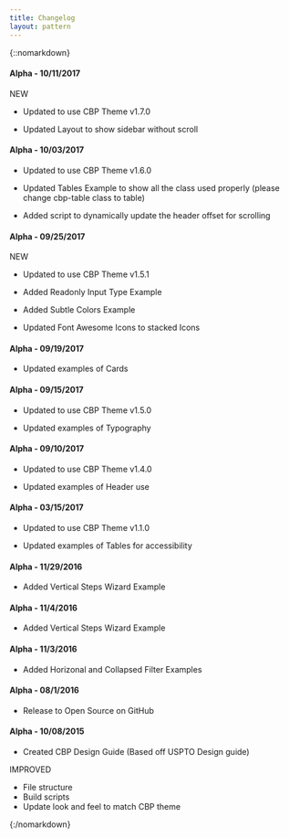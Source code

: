 ```yaml
---
title: Changelog
layout: pattern
---
```


{::nomarkdown}
<div class="pl-versions">
    <div class="pl-panel">
        <h4>Alpha - 10/11/2017</h4>
        <span class="label subtle label-info">NEW</span>
        <ul>
            <li>Updated to use CBP Theme v1.7.0</li>
        </ul>
        <ul>
            <li>Updated Layout to show sidebar without scroll</li>
        </ul>               
    </div>
    <div class="pl-panel">
        <h4>Alpha - 10/03/2017</h4>
        <ul>
            <li>Updated to use CBP Theme v1.6.0</li>
        </ul>
        <ul>
            <li>Updated Tables Example to show all the class used properly (please change cbp-table class to table)</li>
        </ul>
        <ul>
            <li>Added script to dynamically update the header offset for scrolling</li>
        </ul>        
    </div>
    <div class="pl-panel">
        <h4>Alpha - 09/25/2017</h4>
        <span class="label subtle label-info">NEW</span>
        <ul>
            <li>Updated to use CBP Theme v1.5.1</li>
        </ul>
        <ul>
            <li>Added Readonly Input Type Example</li>
        </ul>
        <ul>
            <li>Added Subtle Colors Example</li>
        </ul>
        <ul>
            <li>Updated Font Awesome Icons to stacked Icons</li>
        </ul>
    </div>
    <div class="pl-panel">
        <h4>Alpha - 09/19/2017</h4>
        <ul>
            <li>Updated examples of Cards</li>
        </ul>
    </div>
    <div class="pl-panel">
        <h4>Alpha - 09/15/2017</h4>        
        <ul>
            <li>Updated to use CBP Theme v1.5.0</li>
        </ul>
        <ul>
            <li>Updated examples of Typography</li>
        </ul>
    </div>
     <div class="pl-panel">
        <h4>Alpha - 09/10/2017</h4>
        <ul>
            <li>Updated to use CBP Theme v1.4.0</li>
        </ul>
        <ul>
            <li>Updated examples of Header use</li>
        </ul>
    </div>
    <div class="pl-panel">
        <h4>Alpha - 03/15/2017</h4>        
        <ul>
            <li>Updated to use CBP Theme v1.1.0</li>
        </ul>
        <ul>
            <li>Updated examples of Tables for accessibility</li>
        </ul>
    </div>
    <div class="pl-panel">
        <h4>Alpha - 11/29/2016</h4>        
        <ul>
            <li>Added Vertical Steps Wizard Example</li>
        </ul>
    </div>
    <div class="pl-panel">
        <h4>Alpha - 11/4/2016</h4>        
        <ul>
            <li>Added Vertical Steps Wizard Example</li>
        </ul>
    </div>
    <div class="pl-panel">
        <h4>Alpha - 11/3/2016</h4>        
        <ul>
            <li>Added Horizonal and Collapsed Filter Examples</li>
        </ul>
    </div>
    <div class="pl-panel">
        <h4>Alpha - 08/1/2016</h4>        
        <ul>
            <li>Release to Open Source on GitHub</li>
        </ul>
    </div>
    <div class="pl-panel">
        <h4>Alpha - 10/08/2015</h4>        
        <ul>
            <li>Created CBP Design Guide (Based off USPTO Design guide)</li>
        </ul>
        <span class="label subtle label-success">IMPROVED</span>
        <ul>
            <li>File structure</li>
            <li>Build scripts</li>
            <li>Update look and feel to match CBP theme</li>
        </ul>
    </div>
</div>
{:/nomarkdown}
